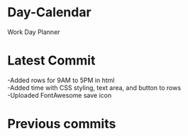 # Day-Calendar
Work Day Planner  

# Latest Commit  
-Added rows for 9AM to 5PM in html  
-Added time with CSS styling, text area, and button to rows  
 -Uploaded FontAwesome save icon  


# Previous commits
